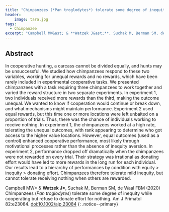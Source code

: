 ```yaml
---
title: "Chimpanzees (*Pan troglodytes*) tolerate some degree of inequity while cooperating but refuse to donate effort for nothing"
header:
    image: tara.jpg
tags:
  - Chimpanzee
excerpt: "Campbell MW&ast; & **Watzek J&ast;**, Suchak M, Berman SM, de Waal FBM (2020) Am J Primatol"
---
```


## Abstract

In cooperative hunting, a carcass cannot be divided equally, and hunts may be unsuccessful. We studied how chimpanzees respond to these two variables, working for unequal rewards and no rewards, which have been rarely included in experimental cooperative tasks.  We presented chimpanzees with a task requiring three chimpanzees to work together and varied the reward structure in two separate experiments.  In experiment 1, two individuals received more rewards than the third, making the outcome unequal.  We wanted to know if cooperation would continue or break down, and what mechanisms might maintain performance.  Experiment 2 used equal rewards, but this time one or more locations were left unbaited on a proportion of trials.  Thus, there was the chance of individuals working to receive nothing.  In experiment 1, the chimpanzees worked at a high rate, tolerating the unequal outcomes, with rank appearing to determine who got access to the higher value locations.  However, equal outcomes (used as a control) enhanced cooperative performance, most likely through motivational processes rather than the absence of inequity aversion.  In experiment 2, performance dropped off dramatically when the chimpanzees were not rewarded on every trial.  Their strategy was irrational as donating effort would have led to more rewards in the long run for each individual.  Our results lead to a hierarchy of performances by condition with equity > inequity > donating effort.  Chimpanzees therefore tolerate mild inequity, but cannot tolerate receiving nothing when others are rewarded.

Campbell MW&ast; & **Watzek J&ast;**, Suchak M, Berman SM, de Waal FBM (2020) Chimpanzees (*Pan troglodytes*) tolerate some degree of inequity while cooperating but refuse to donate effort for nothing. Am J Primatol 82:e23084. [doi:10.1002/ajp.23084](https://doi.org/10.1002/ajp.23084)
{: .notice--primary}